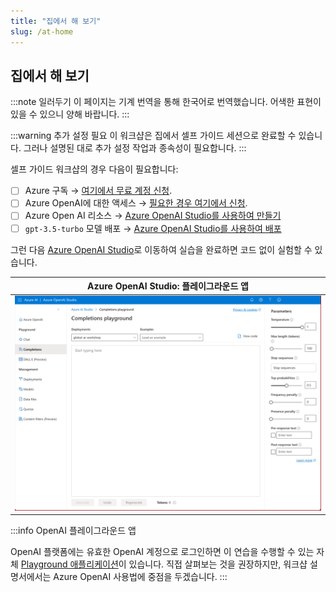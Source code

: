 ```yaml
---
title: "집에서 해 보기"
slug: /at-home
---
```


## 집에서 해 보기

:::note 일러두기
이 페이지는 기계 번역을 통해 한국어로 번역했습니다. 어색한 표현이 있을 수 있으니 양해 바랍니다.
:::

:::warning 추가 설정 필요
이 워크샵은 집에서 셀프 가이드 세션으로 완료할 수 있습니다. 그러나 설명된 대로 추가 설정 작업과 종속성이 필요합니다.
:::

셀프 가이드 워크샵의 경우 다음이 필요합니다: 

- [ ] Azure 구독 → [여기에서 무료 계정 신청](https://aka.ms/azure/free).
- [ ] Azure OpenAI에 대한 액세스 → [필요한 경우 여기에서 신청](https://learn.microsoft.com/azure/ai-services/openai/overview#how-do-i-get-access-to-azure-openai).
- [ ] Azure Open AI 리소스 → [Azure OpenAI Studio를 사용하여 만들기](https://learn.microsoft.com/azure/ai-services/openai/how-to/create-resource?pivots=web-portal)
- [ ] `gpt-3.5-turbo` 모델 배포 → [Azure OpenAI Studio를 사용하여 배포](https://learn.microsoft.com/azure/ai-services/openai/how-to/create-resource?pivots=web-portal#deploy-a-model)

그런 다음 [Azure OpenAI Studio](https://oai.azure.com/)로 이동하여 실습을 완료하면 코드 없이 실험할 수 있습니다.

|Azure OpenAI Studio: 플레이그라운드 앱 |
|:---:|
| ![](./../images/aoai-studio-playground-chat.png) |

:::info OpenAI 플레이그라운드 앱

OpenAI 플랫폼에는 유효한 OpenAI 계정으로 로그인하면 이 연습을 수행할 수 있는 자체 [Playground 애플리케이션](https://platform.openai.com/playground)이 있습니다. 직접 살펴보는 것을 권장하지만, 워크샵 설명서에서는 Azure OpenAI 사용법에 중점을 두겠습니다.
:::
